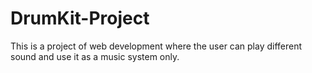 # DrumKit-Project

This is a project of web development where the user can play different sound and use it as a music system only.

